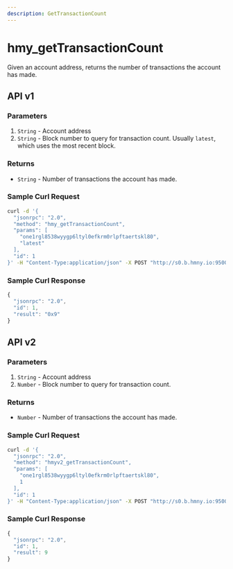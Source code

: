 ```yaml
---
description: GetTransactionCount
---
```


# hmy\_getTransactionCount

Given an account address, returns the number of transactions the account has made.

## API v1

### Parameters

1. `String` - Account address
2. `String` - Block number to query for transaction count. Usually `latest`, which uses the most recent block.

### Returns

* `String` - Number of transactions the account has made.

### Sample Curl Request

```bash
curl -d '{
  "jsonrpc": "2.0",
  "method": "hmy_getTransactionCount",
  "params": [
    "one1rgl8538wyygp6ltyl0efkrm0rlpftaertskl80",
    "latest"
  ],
  "id": 1
}' -H "Content-Type:application/json" -X POST "http://s0.b.hmny.io:9500"
```

### Sample Curl Response

```javascript
{
  "jsonrpc": "2.0",
  "id": 1,
  "result": "0x9"
}
```

## API v2

### Parameters

1. `String` - Account address
2. `Number` - Block number to query for transaction count.

### Returns

* `Number` - Number of transactions the account has made.

### Sample Curl Request

```bash
curl -d '{
  "jsonrpc": "2.0",
  "method": "hmyv2_getTransactionCount",
  "params": [
    "one1rgl8538wyygp6ltyl0efkrm0rlpftaertskl80",
    1
  ],
  "id": 1
}' -H "Content-Type:application/json" -X POST "http://s0.b.hmny.io:9500"
```

### Sample Curl Response

```javascript
{
  "jsonrpc": "2.0",
  "id": 1,
  "result": 9
}
```
